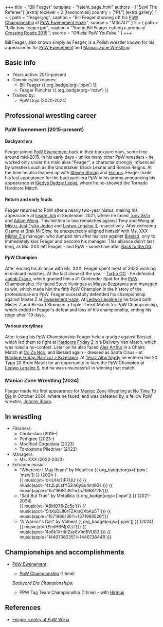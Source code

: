 +++
title = "Bill Feager"
template = "talent_page.html"
authors = ["Sewi The Referee"]
[extra]
toclevel = 2
[taxonomies]
country = ["PL"]
[extra.gallery]
1 = { path = "feager.jpg", caption = "Bill Feager showing off his [PpW Championship](@/c/ppw-championship.md) at [PpW Ewenement Haze](@/e/ppw/2024-04-20-ppw-ewenement-haze.md).", source = "M3n747" }
2 = { path = "billy-boy-feager.jpg", caption = "Young Bill Feager cutting a promo at [Crossing Roads 2015](@/e/ppw/2015-08-31-ppw-crossing-roads-2015.md).", source = "Official PpW YouTube." }
+++

Bill Feager, also known simply as Feager, is a Polish wrestler known for his appearances for [PpW Ewenement](@/o/ppw.md) and [Maniac Zone Wrestling](@/o/mzw.md).

## Basic info

* Years active: 2015-present
* Gimmicks/nicknames:
  - Bill Feager {{ org_badge(org='ppw') }}
  - Feager Puncher {{ org_badge(org='mzw') }}
* Trained by:
  - PpW Dojo (2020-2024)
 
## Professional wrestling career

### PpW Ewenement (2015-present)

#### Backyard era

Feager joined [PpW Ewenement](@/o/ppw.md) back in their backyard days, some time around mid-2015. In his early days - unlike many other PpW wrestlers - he worked only under his main alias "Feager", a character strongly influenced by wrestlers such as the Undertaker, Brock Lesnar and Roman Reigns. At the time he also teamed up with [Steven Strong](@/w/biesiad.md) and [Hirinus](@/w/mister-z.md). Feager made his last appearance for the backyard-era PpW in his promo announcing his appearance at [Kiedyś Będzie Lepiej](@/e/ppw/2019-07-13-ppw-kiedys-bedzie-lepiej.md), where he no-showed the Tornado Hardcore Match. 

#### Return and early feuds

Feager returned to PpW after a nearly two-year hiatus, making his appearance at [Inside Job](@/e/ppw/2021-09-11-ppw-inside-job.md) in September 2021, where he faced [Tony Sk1n](@/w/tony-sk1n.md) and [Adam Wong](@/w/adam-wong.md). This led him to two rematches against Tony and Wong at [Mistrz Jest Tylko Jeden](@/e/ppw/2022-03-12-ppw-mistrz-jest-tylko-jeden.md) and [Ledwo Legalne II](@/e/ppw/2022-05-21-ppw-ledwo-legalne-ii.md), respectively. After defeating [Osamu](@/w/osamu.md) at [Brak Mi Słów](@/e/ppw/2022-09-10-ppw-brak-mi-slow.md), he unexpectedly alligned himself with Ms. XXX - [Mister Z's](@/w/mister-z.md) manager, who dumped him after his loss against [Biesiad](@/w/biesiad.md), only to immedietely kiss Feager and become his manager. This alliance didn't last long, as Ms. XXX left Feager - and PpW - some time after [Back to the OG](@/e/ppw/2023-02-04-ppw-back-to-the-og.md).

#### PpW Champion

After ending his alliance with Ms. XXX, Feager spent most of 2023 working in midcard matches. At the last show of the year - [Turbo OG](@/e/ppw/2023-12-08-ppw-turbo-og.md) - he defeated [Jacob Crane](@/w/jacob-crane.md), which granted him a #1 Contender Spot for the [PpW Championship](@/c/ppw-championship.md). He faced [Steve Kuningas](@/w/steve-kuningas.md) at [Miasto Bezprawia](@/e/ppw/2024-02-10-ppw-miasto-bezprawia.md) and managed to win, which made him the fifth PpW Champion in the history of the professional-era PpW. Feager sucessfully defended his championship against Mister Z at [Ewenement Haze](@/e/ppw/2024-04-20-ppw-ewenement-haze.md). At [Ledwo Legalne IV](@/e/ppw/2024-06-08-ppw-ledwo-legalne-4.md) he faced both Mister Z and Biesiad Strong in a Triple Threat Match for PpW Championship, which ended in Feager's defeat and loss of his championship, ending his reign after 119 days. 

#### Various storylines

After losing his PpW Championship Feager held a grudge against Biesiad, which led them to fight at [Hardcore Friday 2](@/e/ppw/2024-09-20-ppw-hardcore-friday-2.md) in a Delivery Van Match, which was ruled a no-contest. Later on he also faced [Alex Arthur](@/w/alex-arthur.md) in a Chairs Match at [Co Za Noc](@/e/ppw/2024-10-26-ppw-co-za-noc.md), and Biesiad again - dressed as Santa Claus - at [Hardore Friday: Barszcz z Krzesłami](@/e/ppw/2024-12-06-ppw-hardcore-friday-barszcz-z-krzeslami.md). At [Teraz Albo Nigdy](@/e/ppw/2025-03-15-ppw-teraz-albo-nigdy.md) he entered the 20 Typa 20 Broni Match for an opportunity to face the PpW Champion at [Ledwo Legalne 5](@/e/ppw/2025-06-07-ppw-ledwo-legalne-5.md), but he was unsucessfull in winning that match.

### Maniac Zone Wrestling (2024)

Feager made his first appearance for [Maniac Zone Wrestling](@/o/mzw.md) at [No Time To Die](@/e/mzw/2024-10-12-mzw-no-time-to-die.md) in October 2024, where he faced, and was defeated by, a fellow PpW wrestler, [Johnny Blade](@/w/johnny-blade.md). 

## In wrestling

* Finishers:
  - Chokeslam (2015-)
  - Pedigree (2023-)
  - Modified Gogoplata (2023)
  - Tombstone Piledriver (2022)
* Managers:
  - Ms. XXX (2022-2023)
* Entrance music:
  - "Wherever I May Roam" by Metallica
    {{ org_badge(orgs=['ppw', 'mzw']) }} (2024-) <br>
    {{ music(yt='dHUHxTiPFUU')}}
    {{ music(spot='4zJLpLsfY52ih6y8u4mhKH')}}
    {{ music(apple='1571968136?i=1571968728')}}
  - "Sad But True" by Metallica
    {{ org_badge(orgs=['ppw']) }} (2021-2024) <br>
    {{ music(yt='A8MO7fkZc5o')}}
    {{ music(spot='5ltXoDLlI0rFZAmOXbAp5T')}}
    {{ music(apple='1571968136?i=1571968526')}}
  - "A Warrior's Call" by Volbeat
    {{ org_badge(orgs=['ppw']) }} (2024) <br>
    {{ music(yt='rSmtHBMjXLU')}}
    {{ music(spot='4o6k1XHlrIZay8v1m5VU83')}}
    {{ music(apple='1440738335?i=1440738448')}}

## Championships and accomplishments

* [PpW Ewenement](@/o/ppw.md):
  - [PpW Championship](@/c/ppw-championship.md) (1 time)
 
  _Backyard Era Championships_:
  - PPW Tag Team Championship (1 time) - with [Hirinus](@/w/mister-z.md)

## References

* [Feager's entry at PpW Wikia](https://ppw-fandom.tpwres.pl/feager)
